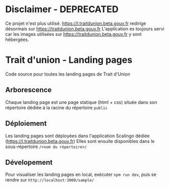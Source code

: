 # Disclaimer - DEPRECATED
Ce projet n'est plus utilisé. https://l.traitdunion.beta.gouv.fr redirige désormais sur https://traitdunion.beta.gouv.fr
L'application es toujours servi car les images utilisées sur https://traitdunion.beta.gouv.fr y sont hébergées.

# Trait d'union - Landing pages
Code source pour toutes les landing pages de Trait d'Union

## Arborescence
Chaque landing page est une page statique (html + css) située dans son répertoire dédiée à la racine du répertoire `public`

## Déploiement
Les landing pages sont déployées dans l'application Scalingo dédiée (https://l.traitdunion.beta.gouv.fr)
Elles sont ensuite disponibles dans le sous-répertoire `/<nom du répertoire>/`
## Dévelopement
Pour visualiser les landing pages en local, exécuter `npm run dev`, puis se rendre sur `http://localhost:3000/sample/`
